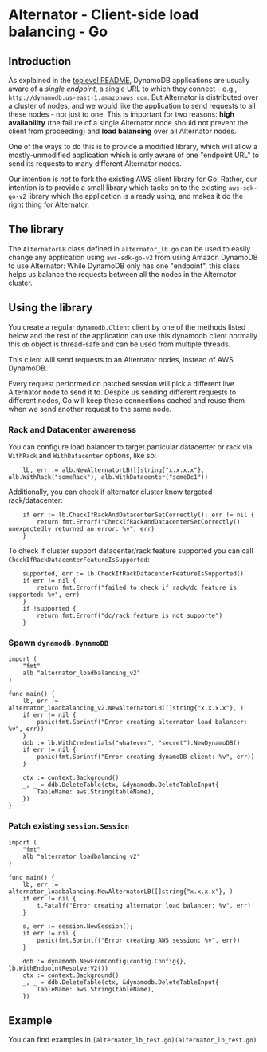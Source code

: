 # Alternator - Client-side load balancing - Go

## Introduction

As explained in the [toplevel README](../../README.md), DynamoDB applications
are usually aware of a _single endpoint_, a single URL to which they
connect - e.g., `http://dynamodb.us-east-1.amazonaws.com`. But Alternator
is distributed over a cluster of nodes, and we would like the application to
send requests to all these nodes - not just to one. This is important for two
reasons: **high availability** (the failure of a single Alternator node should
not prevent the client from proceeding) and **load balancing** over all
Alternator nodes.

One of the ways to do this is to provide a modified library, which will
allow a mostly-unmodified application which is only aware of one
"endpoint URL" to send its requests to many different Alternator nodes.

Our intention is _not_ to fork the existing AWS client library for Go.
Rather, our intention is to provide a small library which tacks on to
the existing `aws-sdk-go-v2` library which the application is already using,
and makes it do the right thing for Alternator.

## The library

The `AlternatorLB` class defined in `alternator_lb.go` can be used to
easily change any application using `aws-sdk-go-v2` from using Amazon DynamoDB
to use Alternator: While DynamoDB only has one "endpoint", this class helps
us balance the requests between all the nodes in the Alternator cluster.

## Using the library

You create a regular `dynamodb.Client` client by one of the methods listed below and
the rest of the application can use this dynamodb client normally
this `db` object is thread-safe and can be used from multiple threads.

This client will send requests to an Alternator nodes, instead of AWS DynamoDB.

Every request performed on patched session will pick a different live
Alternator node to send it to. Despite us sending different requests
to different nodes, Go will keep these connections cached and reuse them
when we send another request to the same node.

### Rack and Datacenter awareness

You can configure load balancer to target particular datacenter or rack via `WithRack` and `WithDatacenter` options, like so:
```golang
    lb, err := alb.NewAlternatorLB([]string{"x.x.x.x"}, alb.WithRack("someRack"), alb.WithDatacenter("someDc1"))
```

Additionally, you can check if alternator cluster know targeted rack/datacenter:
```golang
	if err := lb.CheckIfRackAndDatacenterSetCorrectly(); err != nil {
		return fmt.Errorf("CheckIfRackAndDatacenterSetCorrectly() unexpectedly returned an error: %v", err)
	}
```

To check if cluster support datacenter/rack feature supported you can call `CheckIfRackDatacenterFeatureIsSupported`:
```golang
    supported, err := lb.CheckIfRackDatacenterFeatureIsSupported()
	if err != nil {
		return fmt.Errorf("failed to check if rack/dc feature is supported: %v", err)
	}
	if !supported {
        return fmt.Errorf("dc/rack feature is not supporte")	
    }
```

### Spawn `dynamodb.DynamoDB`

```golang
import (
    "fmt"
    alb "alternator_loadbalancing_v2"
)

func main() {
    lb, err := alternator_loadbalancing_v2.NewAlternatorLB([]string{"x.x.x.x"}, )
    if err != nil {
        panic(fmt.Sprintf("Error creating alternator load balancer: %v", err))
    }
    ddb := lb.WithCredentials("whatever", "secret").NewDynamoDB()
    if err != nil {
        panic(fmt.Sprintf("Error creating dynamoDB client: %v", err))
    }
    
    ctx := context.Background()
    _, _ = ddb.DeleteTable(ctx, &dynamodb.DeleteTableInput{
        TableName: aws.String(tableName),
    })
}
```

### Patch existing `session.Session`

```golang
import (
    "fmt"
    alb "alternator_loadbalancing_v2"
)

func main() {
    lb, err := alternator_loadbalancing.NewAlternatorLB([]string{"x.x.x.x"}, )
    if err != nil {
        t.Fatalf("Error creating alternator load balancer: %v", err)
    }

	s, err := session.NewSession();
    if err != nil {
        panic(fmt.Sprintf("Error creating AWS session: %v", err))
    }

    ddb := dynamodb.NewFromConfig(config.Config{}, lb.WithEndpointResolverV2())
    ctx := context.Background()
    _, _ = ddb.DeleteTable(ctx, &dynamodb.DeleteTableInput{
        TableName: aws.String(tableName),
    })

```

## Example

You can find examples in `[alternator_lb_test.go](alternator_lb_test.go)`